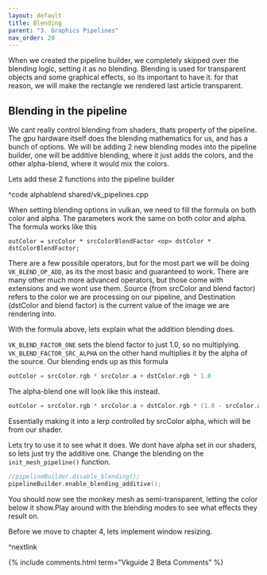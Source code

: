 ```yaml
---
layout: default
title: Blending
parent: "3. Graphics Pipelines"
nav_order: 20
---
```


When we created the pipeline builder, we completely skipped over the blending logic, setting it as no blending. Blending is used for transparent objects and some graphical effects, so its important to have it. for that reason, we will make the rectangle we rendered last article transparent.

## Blending in the pipeline
We cant really control blending from shaders, thats property of the pipeline. The gpu hardware itself does the blending mathematics for us, and has a bunch of options. We will be adding 2 new blending modes into the pipeline builder, one will be additive blending, where it just adds the colors, and the other alpha-blend, where it would mix the colors.

Lets add these 2 functions into the pipeline builder

^code alphablend shared/vk_pipelines.cpp

When setting blending options in vulkan, we need to fill the formula on both color and alpha. The parameters work the same on both color and alpha. The formula works like this

```
outColor = srcColor * srcColorBlendFactor <op> dstColor * dstColorBlendFactor;
```
There are a few possible operators, but for the most part we will be doing `VK_BLEND_OP_ADD`, as its the most basic and guaranteed to work. There are many other much more advanced operators, but those come with extensions and we wont use them. Source (from srcColor and blend factor) refers to the color we are processing on our pipeline, and Destination (dstColor and blend factor) is the current value of the image we are rendering into.

With the formula above, lets explain what the addition blending does.

`VK_BLEND_FACTOR_ONE` sets the blend factor to just 1.0, so no multiplying. `VK_BLEND_FACTOR_SRC_ALPHA` on the other hand multiplies it by the alpha of the source. Our blending ends up as this formula
```c
outColor = srcColor.rgb * srcColor.a + dstColor.rgb * 1.0
```

The alpha-blend one will look like this instead.

```c
outColor = srcColor.rgb * srcColor.a + dstColor.rgb * (1.0 - srcColor.a)
```
Essentially making it into a lerp controlled by srcColor alpha, which will be from our shader.

Lets try to use it to see what it does. We dont have alpha set in our shaders, so lets just try the additive one. Change the blending on the `init_mesh_pipeline()` function.

```cpp
//pipelineBuilder.disable_blending();
pipelineBuilder.enable_blending_additive();
```

You should now see the monkey mesh as semi-transparent, letting the color below it show.Play around with the blending modes to see what effects they result on. 

Before we move to chapter 4, lets implement window resizing.

^nextlink

{% include comments.html term="Vkguide 2 Beta Comments" %}